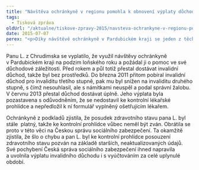 ```yaml
---
title: "Návštěva ochránkyně v regionu pomohla k obnovení výplaty důchodu"
tags:
  - Tisková zpráva
oldUrl: "/aktualne/tiskove-zpravy-2015/navsteva-ochrankyne-v-regionu-pomohla-k-obnoveni-vyplaty-duchodu"
date: 2015-07-07
perex: "<p>Díky návštěvě ochránkyně v Pardubickém kraji se jeden z těch, kdo přišli a podali podnět, dočkal toho, že po roce a půl začal znovu dostávat invalidní důchod. Setkání veřejné ochránkyně práv s občany v regionech spojená s možností osobního předání podnětu tak přinášejí konkrétní výsledky. </p>"
---
```


<!-- imported from the old website -->

<p>Panu L. z Chrudimska se vyplatilo, že využil návštěvy ochránkyně v Pardubickém kraji na podzim loňského roku a požádal ji o pomoc ve své důchodové záležitosti. Před rokem a půl totiž přestal dostávat invalidní důchod, takže byl bez prostředků. Do března 2011 přitom pobíral invalidní důchod pro invaliditu třetího stupně, pak mu byl snížen na invaliditu druhého stupně, s čímž nesouhlasil, ale s námitkami neuspěl a podal správní žalobu. V červnu 2013 přestal důchod dostávat úplně. Jeho výplata byla pozastavena s odůvodněním, že se nedostavil ke kontrolní lékařské prohlídce a nepředložil k ní formulář vyplněný ošetřujícím lékařem.</p><p>Ochránkyně z podkladů zjistila, že posudek zdravotního stavu pana L. byl stále  platný, takže ke kontrolní prohlídce vůbec neměl být zván. Obrátila se proto v této věci na Českou správu sociálního zabezpečení. Ta okamžitě zjistila, že šlo o chybu a pan L. byl ke kontrolní prohlídce posouzení zdravotního stavu pozván na základě starších, neaktualizovaných údajů. Své pochybení Česká správa sociálního zabezpečení ihned napravila a uvolnila výplatu invalidního důchodu i s vyúčtováním za celé uplynulé období.</p>
